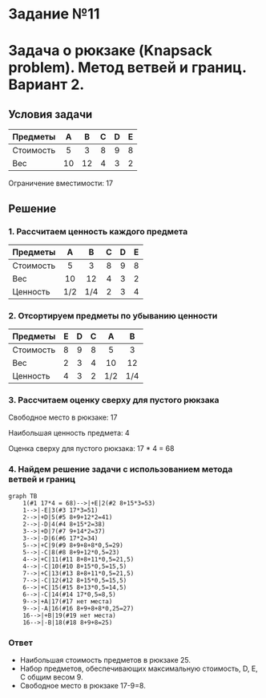 # Задание №11
# Задача о рюкзаке (Knapsack problem). Метод ветвей и границ. Вариант 2.
## Условия задачи

| Предметы  |  A  | B  | C | D  | E  |
|:----------|:---:|:--:|:-:|:--:|:--:|
| Стоимость |  5  | 3  | 8 | 9  | 8  |
| Вес       | 10  | 12 | 4 | 3  | 2  |

Ограничение вместимости: 17

## Решение
### 1. Рассчитаем ценность каждого предмета
| Предметы  |  A  |  B  | C | D  | E  |
|:----------|:---:|:---:|:-:|:--:|:--:|
| Стоимость |  5  |  3  | 8 | 9  | 8  |
| Вес       | 10  | 12  | 4 | 3  | 2  |
| Ценность  | 1/2 | 1/4 | 2 | 3  | 4  |

### 2. Отсортируем предметы по убыванию ценности
| Предметы  | E  | D  | C  |  A  |  B  |
|:----------|:--:|:--:|:--:|:---:|:---:|
| Стоимость | 8  | 9  | 8  | 5   | 3   |
| Вес       | 2  | 3  | 4  | 10  | 12  |
| Ценность  | 4  | 3  | 2  | 1/2 | 1/4 |

### 3. Рассчитаем оценку сверху для пустого рюкзака

Свободное место в рюкзаке: 17

Наибольшая ценность предмета: 4

Оценка сверху для пустого рюкзака: 17 * 4 = 68

### 4. Найдем решение задачи с использованием метода ветвей и границ

```mermaid
graph TB
    1(#1 17*4 = 68)-->|+E|2(#2 8+15*3=53)
    1-->|-E|3(#3 17*3=51)
    2-->|+D|5(#5 8+9+12*2=41)
    2-->|-D|4(#4 8+15*2=38)
    3-->|+D|7(#7 9+14*2=37)
    3-->|-D|6(#6 17*2=34)
    5-->|+C|9(#9 8+9+8+8*0,5=29)
    5-->|-C|8(#8 8+9+12*0,5=23)
    4-->|+C|11(#11 8+8+11*0,5=21,5)
    4-->|-C|10(#10 8+15*0,5=15,5)
    7-->|+C|13(#13 8+8+11*0,5=21,5)
    7-->|-C|12(#12 8+15*0,5=15,5)
    6-->|+C|15(#15 8+13*0,5=14,5)
    6-->|-C|14(#14 17*0,5=8,5)
    9-->|+A|17(#17 нет места)
    9-->|-A|16(#16 8+9+8+8*0,25=27)
    16-->|+B|19(#19 нет места)
    16-->|-B|18(#18 8+9+8=25)

```

### Ответ
- Наибольшая стоимость предметов в рюкзаке 25.
- Набор предметов, обеспечивающих максимальную стоимость, D, E, C общим весом 9.
- Свободное место в рюкзаке 17-9=8.
